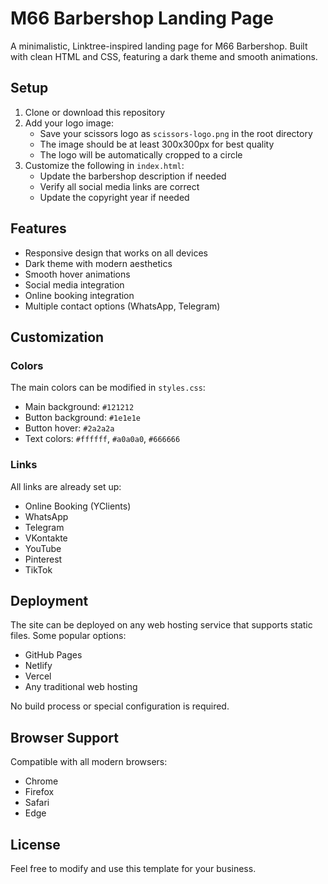 # M66 Barbershop Landing Page

A minimalistic, Linktree-inspired landing page for M66 Barbershop. Built with clean HTML and CSS, featuring a dark theme and smooth animations.

## Setup

1. Clone or download this repository
2. Add your logo image:
   - Save your scissors logo as `scissors-logo.png` in the root directory
   - The image should be at least 300x300px for best quality
   - The logo will be automatically cropped to a circle
3. Customize the following in `index.html`:
   - Update the barbershop description if needed
   - Verify all social media links are correct
   - Update the copyright year if needed

## Features

- Responsive design that works on all devices
- Dark theme with modern aesthetics
- Smooth hover animations
- Social media integration
- Online booking integration
- Multiple contact options (WhatsApp, Telegram)

## Customization

### Colors
The main colors can be modified in `styles.css`:
- Main background: `#121212`
- Button background: `#1e1e1e`
- Button hover: `#2a2a2a`
- Text colors: `#ffffff`, `#a0a0a0`, `#666666`

### Links
All links are already set up:
- Online Booking (YClients)
- WhatsApp
- Telegram
- VKontakte
- YouTube
- Pinterest
- TikTok

## Deployment

The site can be deployed on any web hosting service that supports static files. Some popular options:
- GitHub Pages
- Netlify
- Vercel
- Any traditional web hosting

No build process or special configuration is required.

## Browser Support

Compatible with all modern browsers:
- Chrome
- Firefox
- Safari
- Edge

## License

Feel free to modify and use this template for your business. 